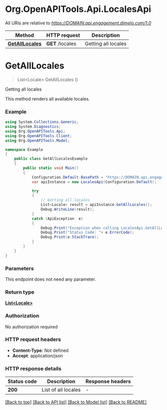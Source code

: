 # Org.OpenAPITools.Api.LocalesApi

All URIs are relative to *https://DOMAIN.api.engagement.dimelo.com/1.0*

Method | HTTP request | Description
------------- | ------------- | -------------
[**GetAllLocales**](LocalesApi.md#getalllocales) | **GET** /locales | Getting all locales


<a name="getalllocales"></a>
# **GetAllLocales**
> List&lt;Locale&gt; GetAllLocales ()

Getting all locales

This method renders all available locales.

### Example
```csharp
using System.Collections.Generic;
using System.Diagnostics;
using Org.OpenAPITools.Api;
using Org.OpenAPITools.Client;
using Org.OpenAPITools.Model;

namespace Example
{
    public class GetAllLocalesExample
    {
        public static void Main()
        {
            Configuration.Default.BasePath = "https://DOMAIN.api.engagement.dimelo.com/1.0";
            var apiInstance = new LocalesApi(Configuration.Default);

            try
            {
                // Getting all locales
                List<Locale> result = apiInstance.GetAllLocales();
                Debug.WriteLine(result);
            }
            catch (ApiException  e)
            {
                Debug.Print("Exception when calling LocalesApi.GetAllLocales: " + e.Message );
                Debug.Print("Status Code: "+ e.ErrorCode);
                Debug.Print(e.StackTrace);
            }
        }
    }
}
```

### Parameters
This endpoint does not need any parameter.

### Return type

[**List&lt;Locale&gt;**](Locale.md)

### Authorization

No authorization required

### HTTP request headers

 - **Content-Type**: Not defined
 - **Accept**: application/json

### HTTP response details
| Status code | Description | Response headers |
|-------------|-------------|------------------|
| **200** | List of all locales |  -  |

[[Back to top]](#) [[Back to API list]](../README.md#documentation-for-api-endpoints) [[Back to Model list]](../README.md#documentation-for-models) [[Back to README]](../README.md)

